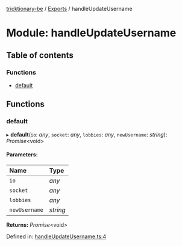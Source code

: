 [tricktionary-be](../README.md) / [Exports](../modules.md) / handleUpdateUsername

# Module: handleUpdateUsername

## Table of contents

### Functions

- [default](handleupdateusername.md#default)

## Functions

### default

▸ **default**(`io`: *any*, `socket`: *any*, `lobbies`: *any*, `newUsername`: *string*): *Promise*<void\>

#### Parameters:

Name | Type |
:------ | :------ |
`io` | *any* |
`socket` | *any* |
`lobbies` | *any* |
`newUsername` | *string* |

**Returns:** *Promise*<void\>

Defined in: [handleUpdateUsername.ts:4](https://github.com/story-squad/tricktionary-be/blob/3bf28b7/src/sockets/handleUpdateUsername.ts#L4)
